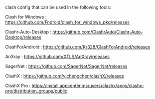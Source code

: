 clash config that can be used in the following tools:

Clash for Windows : https://github.com/Fndroid/clash_for_windows_pkg/releases

Clashr-Auto-Desktop : https://github.com/ClashrAuto/Clashr-Auto-Desktop/releases

ClashForAndroid : https://github.com/Kr328/ClashForAndroid/releases

AnXray : https://github.com/XTLS/AnXray/releases

SagerNet : https://github.com/SagerNet/SagerNet/releases

ClashX : https://github.com/yichengchen/clashX/releases

ClashX Pro : https://install.appcenter.ms/users/clashx/apps/clashx-pro/distribution_groups/public